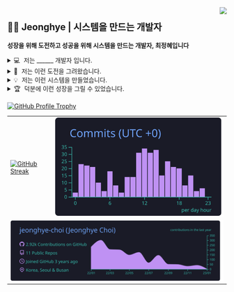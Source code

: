 <div>
<img src="https://hits.seeyoufarm.com/api/count/incr/badge.svg?url=https%3A%2F%2Fgithub.com%2Fjeonghye-choi&count_bg=%2359DCFF&title_bg=%23646464&icon=github.svg&icon_color=%23FFFFFF&title=visitors&edge_flat=false"
align="right"/>
</div>

## 👩‍🎨 Jeonghye | 시스템을 만드는 개발자

**성장을 위해 도전하고 성공을 위해 시스템을 만드는 개발자, 최정혜입니다**

<details >
<summary> 💻  저는 ______ 개발자 입니다. </summary>
<br/>

1. 목표를 위해 시스템을 만드는
2. 코드적 커뮤니케이션을 위해 고민하는
3. 목적과 요구사항을 분석하며 추상화에 시간을 쏟는
4. 함께의 힘을 믿고 리더십과 적극성으로 팀을 이끌어가는

<br/>
</details>

<details >
<summary> 👊  저는 이런 도전을 그려왔습니다. </summary>
  
### 🐛 Githru : Git의 시각적 분석을 위한 VSCode Extension

> 22 오픈소스 컨트리뷰션 아카데미

- 개발 기간 : 2022.7.9~2022.10.14 (4개월)
- 사용 언어 및 기술 : `TypeScript`, `React`, `D3`
- [![GitHubLink]](https://github.com/githru/githru-vscode-ext)

<br/>

### 👼🏻 Dasoni : 미혼모/부 를 위한 감정 관리 일기 웹

> GDSC 2022 - Solution Challenge

- 개발 기간 : 2022.2.8~2022.4.1 (2개월)
- 사용 언어 및 기술 : `TypeScript`, `React`, `Atomic Design`, `Google Social Login`, `Google Map API`
- [![GitHubLink]](https://github.com/jeonghye-choi/Dasoni)

<br/>

### 😋 개인 블로그 : 기록을 위한 저장소와 나눔을 위한 블로그

> 개인 프로젝트

- 개발기간 : 2022.12.30 ~ 2022.5.7
- 사용 언어 및 기술 : `TypeScript`, `Gatsby`, `Gatsby-Cloud`
- [블로그 링크](https://jeonghye.blog/dev)
- [![GitHubLink]](https://github.com/jeonghye-choi/Blog)

<br/>

### 🌤 Clother : 옷으로 기억하는 날씨 앱, 클로더

> DND 5기 4조 프로젝트

- 개발기간 : 2021.6.23 ~ 2021.8.24 (8주)
- 사용 언어 및 기술 : `TypeScript`, `React-Native`,
- [![GitHubLink]](https://github.com/jeonghye-choi/Clother)

<br/>

### 🎨 다른 색깔 찾기 게임 : 상태 관리 라이브러리를 사용하지 않고 만들기 챌린지

> 넘블 챌린지

- 개발기간 : 2022.2.5 ~ 2022.2.14 (10일)
- 사용 언어 및 기술 : `TypeScript`, `React`,
- [게임 링크](https://search-different-color-game.vercel.app/)
- [![GitHubLink]](https://github.com/jeonghye-choi/Search-Different-Color-Game)

<br/>
  
### 🎨 MBTI Liar 게임 : MBTI 과몰입형을 위한 라이어 게임
  
> GDSCxDND 앞마당 해커톤

- 개발기간 : 2022.8.14 (24시간)
- 사용 언어 및 기술 : `TypeScript`, `React`,
- [![GitHubLink]](https://github.com/jeonghye-choi/mbti-liar-game)

<br/>

### 📈 MaxTurn : 개방형 투자 플랫폼, 맥스턴

> 부산대학교 제 3회 창의 융합 SW 해커톤

- 개발기간 : 2020.7.29 ~ 2020.10.3 (2개월)
- 사용 언어 및 기술 : `JavaScript`, `React`,`Nextjs`, `Scss`
- [![GitHubLink]](https://github.com/jeonghye-choi/MaxTurn)

<br/>

### 📖 유사 단어 추천 : 유사단어 추천해주는 사이트

> 제 6회 BUSAN ICT 융합 해커톤 대회

- 개발기간 : 2021.9.10 ~ 2021.9.11
- 사용 언어 및 기술 : `TypeScript`, `React`, `vis.js`

<br/>
</details>

<details >
<summary> 💡  저는 이런 시스템을 만들었습니다. </summary>

### Clubs

- Jihyenanum Laboratory Lead _- 2022.11~_
- 디자이너와 개발자가 함께 하는 IT동아리, DND 운영진 _- 2022.1.1~_
- GDSC Core Member _- 2021.8~_
- 디자이너와 개발자가 함께 하는 IT동아리, DND 5기 _- 2021.6.23~2021.8.24_
- 멋쟁이 사자들 처럼 7기 _- 2019.1.1~2019.12.31_

### Study

- ‘오브젝트’로 배우는 객체지향, [OOP 스터디](https://github.com/Jihyenanum-Laboratory/JLab-1-OOP/wiki)(리더) _- 2022.11~_
- 도전하며 함께 배우는 타입스크립트, [typeScript Challenge 스터디](https://github.com/Jihyenanum-Laboratory/JLab-1-Type-Challenge/pulls)(팀원) _- 2022.11~_
- 자바스크립트 개념을 딥하게 익혀보자, ‘자바스크립트 완벽 가이드' 완독 스터디(리더) _- 2022.4.28~_
- 코딩도 체력이 되어야 할 수 있다, 기초 체력 키우는 스터디 TIE(팀원) _- 2022.3.2~_
- 매일 매일 공부하는 습관을 만드는 TIL 스터디(리더) _- 2022.1.1~2022.2.28_
- 자바스크립트의 핵심 개념을 인덱싱 하자, ‘코어 자바스크립트' 완독 스터디(리더) _- 2021.11.5~2021.12.31_

### Educations

- 부산대학교 정보컴퓨터공학과 복수전공 _- 2020.3~_
- 2021 PYTHON 프로그래밍 기반 빅데이터 교육 _- 2021.7.19~2021.8.11_
- PNU-START-UP 창업 캠프 _- 2019.7.12~13_

### Presentations

- [GDSC] 함께 살펴보는 프런트 개발자 로드맵
- [GDSC] 스터디를 위한 깃 사용법 - _2022.5.5_

<br/>
</details>

<details >
<summary> 🏆  덕분에 이런 성장을 그릴 수 있었습니다. </summary>

### Career

  <Table>
    <tbody>
       <tr>
        <td>
          Viva Republica (Toss)
        </td>
        <td>
          UX Engineer Assistant
        </td>
        <td>
          2022.6 - 12 (6개월)
        </td>
        <td>
          <b>UX Engineer Assistant</b>
          <li>TDS 구현 및 유지보수</li>
          <li>디자이너를 위한 디자인 패널 작업</li>
          <li>개발자를 위한 인스펙터 작업</li>
          <li>Framer 컴포넌트 리팩토링 및 마이그레이션</li>
          <li>노션 가이드 문서 리팩토링</li>
        </td>
      </tr>
      <tr>
        <td>
          리더스 (Readers)
        </td>
        <td>
          FE 인턴
        </td>
        <td>
          2021.10 (1개월)
        </td>
        <td>
          <b>완벽한 독서를 위한 서비스, 리더스(Readers) 앱</b>
          <li>유저 반응을 통계로 볼 수 있는 관리자 페이지 개발</li>
          <li>데이터에 코호트 분석을 적용해 그래프로 표현</li>
        </td>
      </tr>
      <tr>
        <td>
          Honeybees 꿀벌 커뮤니티
        </td>
        <td>
          FE
        </td>
        <td>
          2021.6 - 2022.11
        </td>
        <td>
          <b>심리검사 중심의 커뮤니티, 꿀벌 커뮤니티</b>
          <li>create-react-app 기반 사이트 개발</li>
          <li>요구사항을 토대로 IA 작성</li>
          <li>새로운 멤버 추가로 인한 코드 리펙토링</li>
          <li>컴포넌트 설계에 Atomic 디자인 적용</li>
        </td>
      </tr>
    </tbody>
  </Table>

### Certifications

  <Table>
    <tbody>
       <tr>
        <td>
          ISTQB CTFL
        </td>
        <td>
          국제 SW 테스팅 자격 위원회
        </td>
      </tr>
    </tbody>
  </Table>

### Awards

  <Table>
    <tbody>
       <tr>
        <td>
          2022 오픈소스 컨트리뷰션 아카데미
        </td>
        <td>
          정보통신산업진흥원장상
        </td>
        <td>
          우수상
        </td>
        <td>
          2022.07.09 - 2022.10.14
        </td>
      </tr>
      <tr>
        <td>
          제 6회 BUSAN ICT 융합 해카톤
        </td>
        <td>
          동명대학교 SW중심대학단장상
        </td>
        <td>
          최우수상
        </td>
        <td>
          2021.09.10 - 2021.09.11
        </td>
      </tr>
      <tr>
        <td>
          제 3회 창의융합 해커톤
        </td>
        <td>
         부산대학교 소프트웨어교육센터
        </td>
        <td>
          장려상
        </td>
        <td>
          2020.7.29 - 2020.10.3
        </td>
      </tr>
      <tr>
        <td>
          제 2회 창의융합 해커톤
        </td>
        <td>
         부산대학교 소프트웨어교육센터
        </td>
        <td>
          대상
        </td>
        <td>
          2019.05.01 - 2019.09.07
        </td>
      </tr>
    </tbody>
  </Table>

<br/>
</details>

<br/>

<a href="https://github.com/ryo-ma/github-profile-trophy">
  <img
    src="https://github-profile-trophy.vercel.app/?username=jeonghye-choi&theme=onedark&row=1&no-frame=true"
    alt="GitHub Profile Trophy"
/></a>

<table>
  <tbody>
    <tr>
      <td>
        <a href="https://github.com/DenverCoder1/github-readme-streak-stats">
          <img
            src="http://github-readme-streak-stats.herokuapp.com/?user=jeonghye-choi&theme=react&hide_border=true&date_format=%5BY.%5Dn.j"
            alt="GitHub Streak"
        /></a>
      </td>
      <td>
        <a href="">
          <img 
            src="https://raw.githubusercontent.com/jeonghye-choi/jeonghye-choi/main/profile-summary-card-output/tokyonight/4-productive-time.svg" 
            alt="profile-card"
          >
        </a>
      </td>
    </tr>
    <tr>
      <td colspan="2">
        <a href="">
          <img 
            src="https://raw.githubusercontent.com/jeonghye-choi/jeonghye-choi/main/profile-summary-card-output/tokyonight/0-profile-details.svg" 
            alt="profile-card"
            width="100%"
          >
        </a>
      </td>
    </tr>
  </tbody>
</table>
